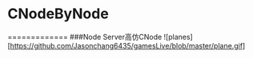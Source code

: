 # CNodeByNode
=============
###Node Server高仿CNode
![planes][https://github.com/Jasonchang6435/gamesLive/blob/master/plane.gif]  

